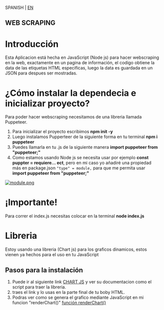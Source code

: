  SPANISH | [EN](EN_README.md)

## WEB SCRAPING

# Introducción 
Esta Aplicacion está hecha en JavaScript (Node js) para hacer webscraping en la web, exactamente en un pagina de información, el codigo obtiene la data de las etiquetas HTML especificas, luego
la data es guardada en un JSON para despues ser mostradas.

# ¿Cómo instalar la dependecia e inicializar proyecto? 

Para poder hacer webscraping necesitamos de una libreria llamada Puppeteer.

1) Para inicializar el proyecto escribimos **npm init -y**
2) Luego instalamos Pupperteer de la siguiente forma en tu terminal **npm i puppeteer**
3) Puedes llamarla en tu .js de la siguiente manera **import puppeteer from "puppeteer;"**
4) Como estamos usando Node js se necesita usar por ejemplo **const puppter = requiere... ect**, pero en mi caso yo
   añadiré una propiedad más en package.json `"type" = module,` para que me permita usar **import puppeteer from "puppeteer;"**
   
[![module.png](https://i.postimg.cc/GhVS6cRf/module.png)](https://postimg.cc/ppQZFMpQ)

# ¡Importante!
Para correr el index.js necesitas colocar en la terminal **node index.js** 

# Libreria 
Estoy usando una libreria (Chart js) para los graficos dinamicos, estos vienen ya hechos para el uso en tu JavaScript 

## Pasos para la instalación
1) Puede ir al siguiente link [CHART JS](https://www.chartjs.org/) y ver su documentacion como el script para traer la libreria.
2) traes el link y lo usas en la parte final de tu boby HTML.
3) Podras ver como se genera el grafico mediante JavaScript en mi funcion "renderChart()" [función renderChart()](src/js/app.js)
